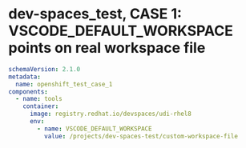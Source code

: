 # dev-spaces_test, CASE 1: VSCODE_DEFAULT_WORKSPACE points on real workspace file

```yaml
schemaVersion: 2.1.0
metadata:
  name: openshift_test_case_1
components:
  - name: tools
    container:
      image: registry.redhat.io/devspaces/udi-rhel8
      env:
        - name: VSCODE_DEFAULT_WORKSPACE
          value: /projects/dev-spaces-test/custom-workspace-file
```
